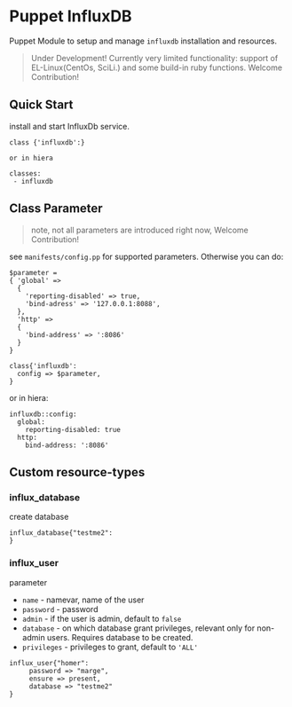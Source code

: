 # Puppet InfluxDB

Puppet Module to setup and manage `influxdb` installation and resources.

> Under Development! Currently very limited functionality: support of EL-Linux(CentOs, SciLi.) and some build-in ruby functions. Welcome Contribution!

## Quick Start

install and start InfluxDb service.

```
class {'influxdb':}

or in hiera

classes:
 - influxdb
```

## Class Parameter

> note, not all parameters are introduced right now,  Welcome Contribution!

see `manifests/config.pp` for supported parameters. Otherwise you can do:

```puppet
$parameter =
{ 'global' =>
  {
    'reporting-disabled' => true,
    'bind-adress' => '127.0.0.1:8088',
  },
  'http' =>
  {
    'bind-address' => ':8086'
  }
}

class{'influxdb':
  config => $parameter,
}
```

or in hiera:

```
influxdb::config:
  global:
    reporting-disabled: true
  http:
    bind-address: ':8086'
```

## Custom resource-types

### influx_database

create database

```puppet
influx_database{"testme2":
}
```

### influx_user

parameter

* `name` - namevar, name of the user
* `password` - password
* `admin` - if the user is admin, default to `false`
* `database` - on which database grant privileges, relevant only for non-admin users. Requires database to be created.
* `privileges` - privileges to grant, default to `'ALL'`

```puppet
influx_user{"homer":
     password => "marge",
     ensure => present,
     database => "testme2"
}
```

